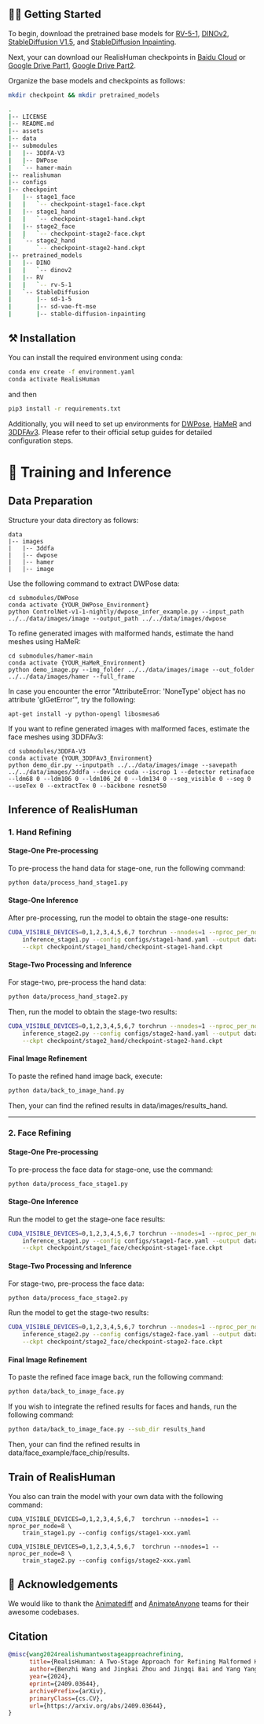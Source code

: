 ## 🏃‍♂️ Getting Started
To begin, download the pretrained base models for [RV-5-1](https://huggingface.co/stablediffusionapi/realistic-vision-v51/tree/main), [DINOv2](
https://huggingface.co/facebook/dinov2-large/tree/main), [StableDiffusion V1.5](https://huggingface.co/benjamin-paine/stable-diffusion-v1-5), and [StableDiffusion Inpainting](https://huggingface.co/benjamin-paine/stable-diffusion-v1-5-inpainting).

Next, your can download our RealisHuman checkpoints in [Baidu Cloud](https://pan.baidu.com/s/1aqbN3hsjxjn7zPKFoEChIg?pwd=8t2q) or [Google Drive Part1](https://drive.google.com/drive/folders/1N_6aZ3MBR2kbrz9F8Jgi65UPlIQ3j49r?usp=drive_link), [Google Drive Part2](https://drive.google.com/drive/folders/1UzGaGKTJZu9-oS9yzXAgjUh9-EfLXYss?usp=drive_link).

Organize the base models and checkpoints as follows:
```bash
mkdir checkpoint && mkdir pretrained_models

.
|-- LICENSE
|-- README.md
|-- assets
|-- data
|-- submodules
|   |-- 3DDFA-V3
|   |-- DWPose
|   `-- hamer-main
|-- realishuman
|-- configs
|-- checkpoint
|   |-- stage1_face
|   |   `-- checkpoint-stage1-face.ckpt
|   |-- stage1_hand
|   |   `-- checkpoint-stage1-hand.ckpt
|   |-- stage2_face
|   |   `-- checkpoint-stage2-face.ckpt
|   `-- stage2_hand
|       `-- checkpoint-stage2-hand.ckpt
|-- pretrained_models
|   |-- DINO
|   |   `-- dinov2
|   |-- RV
|   |   `-- rv-5-1
|   `-- StableDiffusion
|       |-- sd-1-5
|       |-- sd-vae-ft-mse
|       |-- stable-diffusion-inpainting


```
## ⚒️ Installation

You can install the required environment using conda:
```bash
conda env create -f environment.yaml
conda activate RealisHuman
```
and then
```bash
pip3 install -r requirements.txt
```
Additionally, you will need to set up environments for [DWPose](https://github.com/IDEA-Research/DWPose), [HaMeR](https://github.com/geopavlakos/hamer) and [3DDFAv3](https://github.com/wang-zidu/3DDFA-V3). Please refer to their official setup guides for detailed configuration steps.

# 🚀 Training and Inference 

## Data Preparation
Structure your data directory as follows:
```
data
|-- images
|   |-- 3ddfa
|   |-- dwpose
|   |-- hamer
|   |-- image
```

Use the following command to extract DWPose data:

```shell
cd submodules/DWPose
conda activate {YOUR_DWPose_Environment}
python ControlNet-v1-1-nightly/dwpose_infer_example.py --input_path ../../data/images/image --output_path ../../data/images/dwpose
```

To refine generated images with malformed hands, estimate the hand meshes using HaMeR:
```shell
cd submodules/hamer-main
conda activate {YOUR_HaMeR_Environment}
python demo_image.py --img_folder ../../data/images/image --out_folder ../../data/images/hamer --full_frame
```
In case you encounter the error "AttributeError: 'NoneType' object has no attribute 'glGetError'", try the following:
```shell
apt-get install -y python-opengl libosmesa6
```

If you want to refine generated images with malformed faces, estimate the face meshes using 3DDFAv3:
```shell
cd submodules/3DDFA-V3
conda activate {YOUR_3DDFAv3_Environment}
python demo_dir.py --inputpath ../../data/images/image --savepath ../../data/images/3ddfa --device cuda --iscrop 1 --detector retinaface --ldm68 0 --ldm106 0 --ldm106_2d 0 --ldm134 0 --seg_visible 0 --seg 0 --useTex 0 --extractTex 0 --backbone resnet50
```


## Inference of RealisHuman

### 1. Hand Refining

#### Stage-One Pre-processing

To pre-process the hand data for stage-one, run the following command:

```bash
python data/process_hand_stage1.py
```

#### Stage-One Inference

After pre-processing, run the model to obtain the stage-one results:

```bash
CUDA_VISIBLE_DEVICES=0,1,2,3,4,5,6,7 torchrun --nnodes=1 --nproc_per_node=8 \
    inference_stage1.py --config configs/stage1-hand.yaml --output data/hand_example/hand_chip/repair \
    --ckpt checkpoint/stage1_hand/checkpoint-stage1-hand.ckpt
```

#### Stage-Two Processing and Inference

For stage-two, pre-process the hand data:

```bash
python data/process_hand_stage2.py
```

Then, run the model to obtain the stage-two results:

```bash
CUDA_VISIBLE_DEVICES=0,1,2,3,4,5,6,7 torchrun --nnodes=1 --nproc_per_node=8 \
    inference_stage2.py --config configs/stage2-hand.yaml --output data/hand_example/hand_chip/inpaint \
    --ckpt checkpoint/stage2_hand/checkpoint-stage2-hand.ckpt
```

#### Final Image Refinement

To paste the refined hand image back, execute:

```bash
python data/back_to_image_hand.py
```
Then, your can find the refined results in data/images/results_hand.

---

### 2. Face Refining

#### Stage-One Pre-processing

To pre-process the face data for stage-one, use the command:

```bash
python data/process_face_stage1.py
```

#### Stage-One Inference

Run the model to get the stage-one face results:

```bash
CUDA_VISIBLE_DEVICES=0,1,2,3,4,5,6,7 torchrun --nnodes=1 --nproc_per_node=8 \
    inference_stage1.py --config configs/stage1-face.yaml --output data/face_example/face_chip/repair \
    --ckpt checkpoint/stage1_face/checkpoint-stage1-face.ckpt
```

#### Stage-Two Processing and Inference

For stage-two, pre-process the face data:

```bash
python data/process_face_stage2.py
```

Run the model to get the stage-two results:

```bash
CUDA_VISIBLE_DEVICES=0,1,2,3,4,5,6,7 torchrun --nnodes=1 --nproc_per_node=8 \
    inference_stage2.py --config configs/stage2-face.yaml --output data/face_example/face_chip/inpaint \
    --ckpt checkpoint/stage2_face/checkpoint-stage2-face.ckpt
```

#### Final Image Refinement

To paste the refined face image back, run the following command:
```bash
python data/back_to_image_face.py
```
If you wish to integrate the refined results for faces and hands, run the following command:
```bash
python data/back_to_image_face.py --sub_dir results_hand
```
Then, your can find the refined results in data/face_example/face_chip/results.


## Train of RealisHuman
You also can train the model with your own data with the following command:
```shell
CUDA_VISIBLE_DEVICES=0,1,2,3,4,5,6,7  torchrun --nnodes=1 --nproc_per_node=8 \
    train_stage1.py --config configs/stage1-xxx.yaml

CUDA_VISIBLE_DEVICES=0,1,2,3,4,5,6,7  torchrun --nnodes=1 --nproc_per_node=8 \
    train_stage2.py --config configs/stage2-xxx.yaml 
```

## 🙏 Acknowledgements
We would like to thank the [Animatediff](https://github.com/guoyww/AnimateDiff) and [AnimateAnyone]() teams for their awesome codebases.

## Citation
```BibTeX
@misc{wang2024realishumantwostageapproachrefining,
      title={RealisHuman: A Two-Stage Approach for Refining Malformed Human Parts in Generated Images}, 
      author={Benzhi Wang and Jingkai Zhou and Jingqi Bai and Yang Yang and Weihua Chen and Fan Wang and Zhen Lei},
      year={2024},
      eprint={2409.03644},
      archivePrefix={arXiv},
      primaryClass={cs.CV},
      url={https://arxiv.org/abs/2409.03644}, 
}
